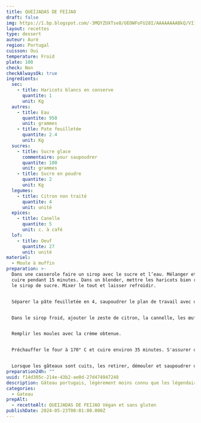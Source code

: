 ```yaml
---
title: QUEIJADAS DE FEIJAO
draft: false
img: https://1.bp.blogspot.com/-3MQYZUXTse8/UEOWFoFU28I/AAAAAAAABkQ/VIij9QCy2sU/s1600/Queijadas+de+Feija%CC%83o.jpg
layout: recettes
type: dessert
auteur: Auré
region: Portugal
cuisson: Oui
temperature: Froid
plate: 100
check: Non
checkAlwaysOk: true
ingredients:
  sec:
    - title: Haricots blancs en conserve
      quantite: 1
      unit: Kg
  autres:
    - title: Eau
      quantite: 950
      unit: grammes
    - title: Pate feuilletée
      quantite: 2.4
      unit: Kg
  sucres:
    - title: Sucre glace
      commentaire: pour saupoudrer
      quantite: 100
      unit: grammes
    - title: Sucre en poudre
      quantite: 2
      unit: Kg
  legumes:
    - title: Citron non traité
      quantite: 4
      unit: unité
  epices:
    - title: Canelle
      quantite: 5
      unit: c. à café
  lof:
    - title: Oeuf
      quantite: 27
      unit: unité
materiel:
  - Moule à muffin
preparation: >-
  Dans une casserole faire un sirop avec le sucre et l’eau. Mélanger et laisser
  cuire pendant 15 minutes. Dans un blender, mettre les haricots bien rincés et
  le sirop de sucre. Mixer le tout et laisser refroidir. 


  Séparer la pâte feuilletée en 4, saupoudrer le plan de travail avec de la farine et étirer les pâtes. Rouler ensuite la pâte feuilletée sur elle-même pour faire un rouleau. Faire des tronçons de 2 cm d’épaisseur. Placez chaque tranche dans le moule en silicone. Bien appuyer avec le pouce de manière à étirer la pâte vers le haut du moule. 


  Dans le sirop froid, ajouter le zeste de citron, la cannelle, les œufs. Mixer le tout dans le blender. 


  Remplir les moules avec la crème obtenue. 


  Préchauffer le four à 170° C et cuire environ 35 minutes. S'assurer que les gâteaux soient bien cuits en les piquant avec un cure-dent. 


  Lorsque les gâteaux sont cuits, les retirer, démouler et saupoudrer de sucre glace.
preparation24h: ""
uuid: f14d305c-214e-43b2-ae0d-27d474947248
description: Gâteau portugais, légèrement moins connu que les légendaires Pastéis de nata
categories:
  - Gateau
prepAlt:
  - recetteAlt: QUEIJADAS DE FEIJAO Végan et sans gluten
publishDate: 2024-05-23T00:01:00.000Z
---
```

